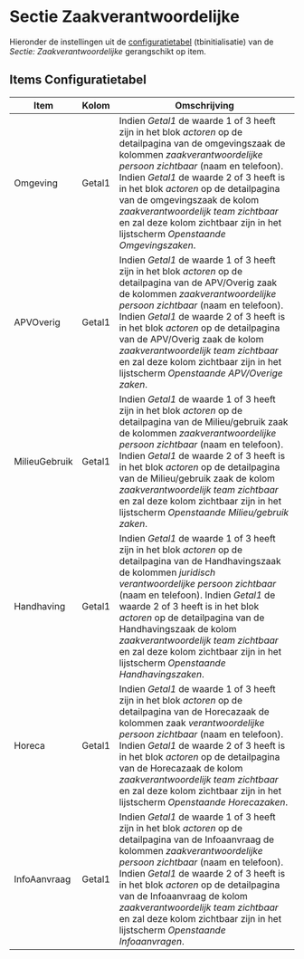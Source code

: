 # Sectie Zaakverantwoordelijke

Hieronder de instellingen uit de [configuratietabel](README.md) (tbinitialisatie) van de _Sectie: Zaakverantwoordelijke_ gerangschikt op item.

## Items Configuratietabel

| Item          | Kolom  | Omschrijving                                                                                |
|---------------|--------|---------------------------------------------------------------------------------------------|
| Omgeving      | Getal1 | Indien _Getal1_ de waarde 1 of 3 heeft zijn in het blok _actoren_ op de detailpagina van de omgevingszaak de kolommen _zaakverantwoordelijke persoon zichtbaar_ (naam en telefoon). Indien _Getal1_ de waarde 2 of 3 heeft is in het blok _actoren_ op de detailpagina van de omgevingszaak de kolom _zaakverantwoordelijk team zichtbaar_ en zal deze kolom zichtbaar zijn in het lijstscherm _Openstaande Omgevingszaken_. |
| APVOverig     | Getal1 | Indien _Getal1_ de waarde 1 of 3 heeft zijn in het blok _actoren_ op de detailpagina van de APV/Overig zaak de kolommen _zaakverantwoordelijke persoon zichtbaar_ (naam en telefoon). Indien _Getal1_ de waarde 2 of 3 heeft is in het blok _actoren_ op de detailpagina van de APV/Overig zaak de kolom _zaakverantwoordelijk team zichtbaar_ en zal deze kolom zichtbaar zijn in het lijstscherm _Openstaande APV/Overige zaken_. |
| MilieuGebruik | Getal1 | Indien _Getal1_ de waarde 1 of 3 heeft zijn in het blok _actoren_ op de detailpagina van de Milieu/gebruik zaak de kolommen _zaakverantwoordelijke persoon zichtbaar_ (naam en telefoon). Indien _Getal1_ de waarde 2 of 3 heeft is in het blok _actoren_ op de detailpagina van de Milieu/gebruik zaak de kolom _zaakverantwoordelijk team zichtbaar_ en zal deze kolom zichtbaar zijn in het lijstscherm _Openstaande Milieu/gebruik zaken_. |
| Handhaving    | Getal1 | Indien _Getal1_ de waarde 1 of 3 heeft zijn in het blok _actoren_ op de detailpagina van de Handhavingszaak de kolommen _juridisch verantwoordelijke persoon zichtbaar_ (naam en telefoon). Indien _Getal1_ de waarde 2 of 3 heeft is in het blok _actoren_ op de detailpagina van de Handhavingszaak de kolom _zaakverantwoordelijk team zichtbaar_ en zal deze kolom zichtbaar zijn in het lijstscherm _Openstaande Handhavingszaken_. |
| Horeca        | Getal1 | Indien _Getal1_ de waarde 1 of 3 heeft zijn in het blok _actoren_ op de detailpagina van de Horecazaak de kolommen zaak _verantwoordelijke persoon zichtbaar_ (naam en telefoon). Indien _Getal1_ de waarde 2 of 3 heeft is in het blok _actoren_ op de detailpagina van de Horecazaak de kolom _zaakverantwoordelijk team zichtbaar_ en zal deze kolom zichtbaar zijn in het lijstscherm _Openstaande Horecazaken_. |
| InfoAanvraag  | Getal1 | Indien _Getal1_ de waarde 1 of 3 heeft zijn in het blok _actoren_ op de detailpagina van de Infoaanvraag de kolommen _zaakverantwoordelijke persoon zichtbaar_ (naam en telefoon). Indien _Getal1_ de waarde 2 of 3 heeft is in het blok _actoren_ op de detailpagina van de Infoaanvraag de kolom _zaakverantwoordelijk team zichtbaar_ en zal deze kolom zichtbaar zijn in het lijstscherm _Openstaande Infoaanvragen_. |
